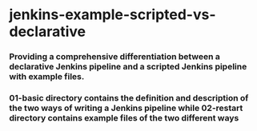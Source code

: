 # jenkins-example-scripted-vs-declarative

### Providing a comprehensive differentiation between a declarative Jenkins pipeline and a scripted Jenkins pipeline with example files.
### 01-basic directory contains the definition and description of the two ways of writing a Jenkins pipeline while 02-restart directory contains example files of the two different ways

